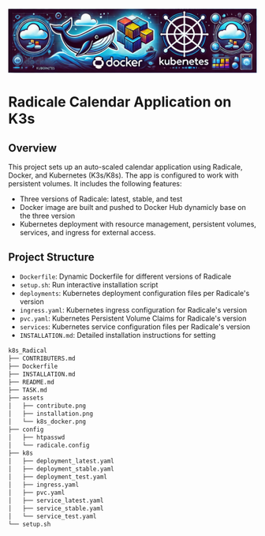 ![My Image](./assets/k8s_docker.png)
# Radicale Calendar Application on K3s

## Overview
This project sets up an auto-scaled calendar application using Radicale, Docker, and Kubernetes (K3s/K8s). The app is configured to work with persistent volumes.
It includes the following features:
- Three versions of Radicale: latest, stable, and test
- Docker image are built and pushed to Docker Hub dynamicly base on the three version 
- Kubernetes deployment with resource management, persistent volumes, services, and ingress for external access.

## Project Structure
- `Dockerfile`: Dynamic Dockerfile for different versions of Radicale
- `setup.sh`: Run interactive installation script
- `deployments`: Kubernetes deployment configuration files per Radicale's version
- `ingress.yaml`: Kubernetes ingress configuration for Radicale's version
- `pvc.yaml`: Kubernetes Persistent Volume Claims for Radicale's version
- `services`: Kubernetes service configuration files per Radicale's version
- `INSTALLATION.md`: Detailed installation instructions for setting
```
k8s_Radical
├── CONTRIBUTERS.md
├── Dockerfile
├── INSTALLATION.md
├── README.md
├── TASK.md
├── assets
│   ├── contribute.png
│   ├── installation.png
│   └── k8s_docker.png
├── config
│   ├── htpasswd
│   └── radicale.config
├── k8s
│   ├── deployment_latest.yaml
│   ├── deployment_stable.yaml
│   ├── deployment_test.yaml
│   ├── ingress.yaml
│   ├── pvc.yaml
│   ├── service_latest.yaml
│   ├── service_stable.yaml
│   └── service_test.yaml
└── setup.sh
```
